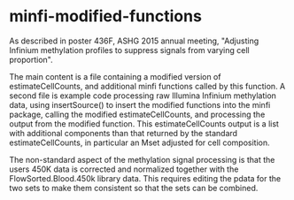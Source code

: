 # minfi-modified-functions

As described in poster 436F, ASHG 2015 annual meeting,
"Adjusting Infinium methylation profiles to suppress signals from varying cell proportion". 


The main content is a file containing a modified version of estimateCellCounts, and additional minfi functions called by 
this function. A second file is example code processing raw Illumina Infinium methylation data, using insertSource() 
to insert the modified functions into the minfi package, calling the modified estimateCellCounts, and processing the output 
from the modified function.  This estimateCellCounts output is a list with additional components than that returned by 
the standard estimateCellCounts, in particular an Mset adjusted for cell composition.   

The non-standard aspect of the methylation signal processing is that the users 450K data is corrected and normalized 
together with the FlowSorted.Blood.450k library data. This requires editing the pdata for the two sets to make them 
consistent so that the sets can be combined.

